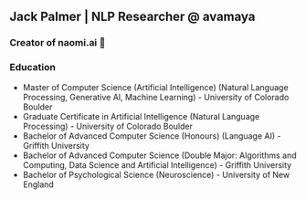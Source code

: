 ## Jack Palmer | NLP Researcher @ avamaya

### Creator of naomi.ai 🧠

### Education
- Master of Computer Science (Artificial Intelligence) (Natural Language Processing, Generative AI, Machine Learning) - University of Colorado Boulder
- Graduate Certificate in Artificial Intelligence (Natural Language Processing) - University of Colorado Boulder 
- Bachelor of Advanced Computer Science (Honours) (Language AI) - Griffith University
- Bachelor of Advanced Computer Science (Double Major: Algorithms and Computing, Data Science and Artificial Intelligence) - Griffith University
- Bachelor of Psychological Science (Neuroscience) - University of New England
